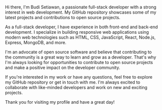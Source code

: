 Hi there, I'm Budi Setiawan, a passionate full-stack developer with a strong interest in web development. My GitHub repository showcases some of my latest projects and contributions to open source projects.

As a full-stack developer, I have experience in both front-end and back-end development. I specialize in building responsive web applications using modern web technologies such as HTML, CSS, JavaScript, React, Node.js, Express, MongoDB, and more.

I'm an advocate of open source software and believe that contributing to the community is a great way to learn and grow as a developer. That's why I'm always looking for opportunities to contribute to open source projects and make a positive impact on the developer community.

If you're interested in my work or have any questions, feel free to explore my GitHub repository or get in touch with me. I'm always excited to collaborate with like-minded developers and work on new and exciting projects.

Thank you for visiting my profile and have a great day!


